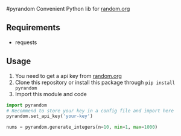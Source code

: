 #pyrandom
Convenient Python lib for [random.org](https://random.org)

## Requirements
- requests

## Usage
1. You need to get a api key from [random.org](https://api.random.org/api-keys/beta)
2. Clone this repository or install this package through `pip install pyrandom`
3. Import this module and code  
  ```python
  import pyrandom
  # Recommend to store your key in a config file and import here
  pyrandom.set_api_key('your-key') 

  nums = pyrandom.generate_integers(n=10, min=1, max=1000)
  ```
